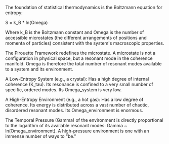 The foundation of statistical thermodynamics is the Boltzmann equation for entropy:

S = k_B * ln(Omega)

Where k_B is the Boltzmann constant and Omega is the number of accessible microstates (the different arrangements of positions and momenta of particles) consistent with the system's macroscopic properties.

The Pirouette Framework redefines the microstate. A microstate is not a configuration in physical space, but a resonant mode in the coherence manifold. Omega is therefore the total number of resonant modes available to a system and its environment.

A Low-Entropy System (e.g., a crystal): Has a high degree of internal coherence (K_tau). Its resonance is confined to a very small number of specific, ordered modes. Its Omega_system is very low.

A High-Entropy Environment (e.g., a hot gas): Has a low degree of coherence. Its energy is distributed across a vast number of chaotic, disordered resonant modes. Its Omega_environment is enormous.

The Temporal Pressure (Gamma) of the environment is directly proportional to the logarithm of its available resonant modes: Gamma ~ ln(Omega_environment). A high-pressure environment is one with an immense number of ways to "be."